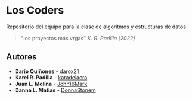 # Los Coders

Repositorio del equipo para la clase de algoritmos y estructuras de datos

> "los proyectos más vrgas" *K. R. Padilla (2022)*

## Autores

* **Darío Quiñones** - [darox21](https://github.com/Darox21)
* **Karel R. Padilla** - [karadelacra](https://github.com/karadelacra)
* **Juan L. Molina** - [John16Mark](https://github.com/John16Mark)
* **Danna L. Matias** - [DonnaStonem](https://github.com/DonnaStonem)
